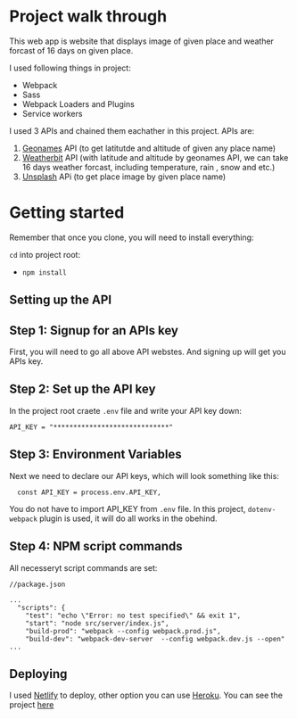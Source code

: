 # Project walk through

This web app is website that displays image of given place and weather forcast of 16 days on given place.

I used following things in project:
- Webpack
- Sass
- Webpack Loaders and Plugins
- Service workers

I used 3 APIs and chained them eachather in this project.
APIs are:
1) [Geonames](https://www.geonames.org/) API (to get latitutde and altitude of given any place name)
2) [Weatherbit](https://www.weatherbit.io/features) API (with latitude and altitude by geonames API, we can take 16 days weather forcast, including temperature, rain , snow and etc.)
3) [Unsplash](https://unsplash.com/documentation#list-photos) APi (to get place image by given place name)


# Getting started

Remember that once you clone, you will need to install everything:

`cd` into project root:
- `npm install`

## Setting up the API

## Step 1: Signup for an APIs key
First, you will need to go all above API webstes. And signing up will get you APIs key.


## Step 2: Set up the API key
In the project root craete ```.env``` file and write your API key down:
  ```
  API_KEY = "*****************************"
  ```

## Step 3: Environment Variables
Next we need to declare our API keys, which will look something like this:
```
  const API_KEY = process.env.API_KEY,

```
You do not have to import API_KEY from ```.env``` file. In this project, ```dotenv-webpack``` plugin is used, it will do all works in the obehind.
## Step 4: NPM script commands

All necesseryt script commands are set:
```
//package.json

...
  "scripts": {
    "test": "echo \"Error: no test specified\" && exit 1",
    "start": "node src/server/index.js",
    "build-prod": "webpack --config webpack.prod.js",
    "build-dev": "webpack-dev-server  --config webpack.dev.js --open"
...
```

## Deploying

I used [Netlify](https://www.netlify.com/) to deploy, other option you can use [Heroku](https://www.heroku.com/).
You can see the project [here](https://udacity-travel-prod.netlify.app/)
